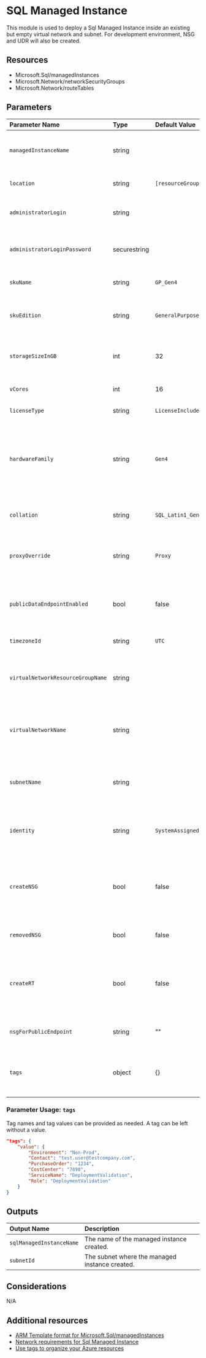 # SQL Managed Instance

This module is used to deploy a Sql Managed Instance inside an existing but empty virtual network and subnet. 
For development environment, NSG and UDR will also be created.

## Resources

- Microsoft.Sql/managedInstances
- Microsoft.Network/networkSecurityGroups
- Microsoft.Network/routeTables


## Parameters

| Parameter Name | Type | Default Value | Possible values | Description |
| :-             | :-   | :-            | :-              | :-          |
| `managedInstanceName` | string | | | Required. Name of the SQL Managed Instance.
| `location` | string | `[resourceGroup().location]` | | Optional. Location for all resources.
| `administratorLogin` | string | | | Required. Administrator account login.
| `administratorLoginPassword` | securestring | | | Required. Administrator account login password.
| `skuName` | string | `GP_Gen4` | | Required. The name of the SKU.
| `skuEdition` | string | `GeneralPurpose` | | Optional. The tier or editional of the particular SKU.
| `storageSizeInGB` | int | 32 | minValue: 32, maxValue: 8192, increments of 32 GB allowed only. | Optional. Storage size in GB. 
| `vCores` | int | 16 | 8, 16, 24, 32, 40, 64, 80 | Optional. The number of vCores.
| `licenseType` | string | `LicenseIncluded` | LicenseIncluded, BasePrice | Optional. The license type.
| `hardwareFamily` | string | `Gen4` | | Optional. If the service has different generations of hardware, for the same SKU, then that can be captured here.
| `collation` | string | `SQL_Latin1_General_CP1_CI_AS` | | Optional. Collation of the managed instance.
| `proxyOverride` | string | `Proxy` | Proxy, Redirect | Optional. Connection type used for connecting to the instance.
| `publicDataEndpointEnabled` | bool | false | | Optional. Whether or not the public data endpoint is enabled.
| `timezoneId` | string | `UTC`| Timezones supported by Windows. | Id of the timezone.
| `virtualNetworkResourceGroupName` | string | | | Optional. The resource group where the virtual network is placed.
| `virtualNetworkName` | string | | | Required. Virtual network in which the managed instance will be created.
| `subnetName` | string | | | Required. Subnet in which the managed instance will be created.
| `identity` | string | `SystemAssigned` | | Optional. The Azure Active Directory identity of the managed instance.
| `createNSG` | bool | false | | Optional. Set to false if the NSG already exists. Set to true if it is needed to create the NSG.
| `removedNSG` | bool | false | | Optional. Condition for NSG Allow All.
| `createRT` | bool | false | | Optional. Set to false if the RT already exists. Set to true if it is needed to create the RT.
| `nsgForPublicEndpoint` | string | "" | | Optional. NSG for public endpoint.
| `tags` | object | {} | Complex structure, see below. | Optional. Tags of the Virtual Network Gateway resource.


### Parameter Usage: `tags`

Tag names and tag values can be provided as needed. A tag can be left without a value.

```json
"tags": {
    "value": {
        "Environment": "Non-Prod",
        "Contact": "test.user@testcompany.com",
        "PurchaseOrder": "1234",
        "CostCenter": "7890",
        "ServiceName": "DeploymentValidation",
        "Role": "DeploymentValidation"
    }
}
```

## Outputs

| Output Name | Description |
| :- | :- |
| `sqlManagedInstanceName` | The name of the managed instance created.
| `subnetId` | The subnet where the managed instance created. |


## Considerations

N/A

## Additional resources

- [ARM Template format for Microsoft.Sql/managedInstances](https://docs.microsoft.com/en-us/azure/templates/microsoft.sql/2018-06-01-preview/managedinstances)
- [Network requirements for Sql Managed Instance](https://docs.microsoft.com/en-us/azure/sql-database/sql-database-managed-instance-connectivity-architecture#network-requirements)
- [Use tags to organize your Azure resources](https://docs.microsoft.com/en-us/azure/azure-resource-manager/resource-group-using-tags)
